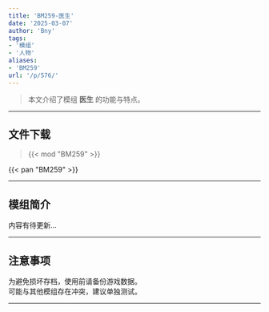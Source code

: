 ```yaml
---
title: 'BM259-医生'
date: '2025-03-07'
author: 'Bny'
tags:
- '模组'
- '人物'
aliases:
- 'BM259'
url: '/p/576/'
---
```


> 本文介绍了模组 **医生** 的功能与特点。

---

## 文件下载  

> {{< mod "BM259" >}}  

{{< pan "BM259" >}}  

---

## 模组简介

>  
内容有待更新...  

---

## 注意事项

>  
为避免损坏存档，使用前请备份游戏数据。  
可能与其他模组存在冲突，建议单独测试。  

---

